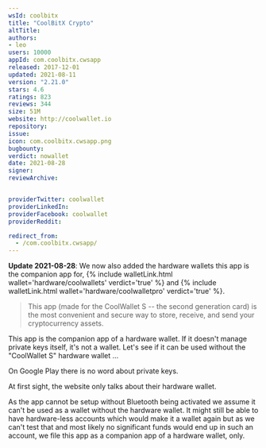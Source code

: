 ```yaml
---
wsId: coolbitx
title: "CoolBitX Crypto"
altTitle: 
authors:
- leo
users: 10000
appId: com.coolbitx.cwsapp
released: 2017-12-01
updated: 2021-08-11
version: "2.21.0"
stars: 4.6
ratings: 823
reviews: 344
size: 51M
website: http://coolwallet.io
repository: 
issue: 
icon: com.coolbitx.cwsapp.png
bugbounty: 
verdict: nowallet
date: 2021-08-28
signer: 
reviewArchive:


providerTwitter: coolwallet
providerLinkedIn: 
providerFacebook: coolwallet
providerReddit: 

redirect_from:
  - /com.coolbitx.cwsapp/
---
```



**Update 2021-08-28**: We now also added the hardware wallets this app is the
companion app for,
{% include walletLink.html wallet='hardware/coolwallets' verdict='true' %} and
{% include walletLink.html wallet='hardware/coolwalletpro' verdict='true' %}.

> This app (made for the CoolWallet S -- the second generation card) is the most convenient and secure way to store, receive, and send your cryptocurrency assets.

This app is the companion app of a hardware wallet. If it doesn't manage private
keys itself, it's not a wallet. Let's see if it can be used without the
"CoolWallet S" hardware wallet ...

On Google Play there is no word about private keys.

At first sight, the website only talks about their hardware wallet.

As the app cannot be setup without Bluetooth being activated we assume it can't
be used as a wallet without the hardware wallet. It might still be able to have
hardware-less accounts which would make it a wallet again but as we can't test
that and most likely no significant funds would end up in such an account, we
file this app as a companion app of a hardware wallet, only.
